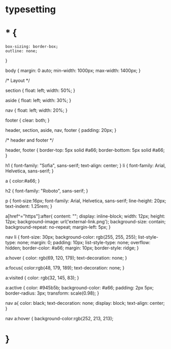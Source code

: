 # typesetting

# * {
    box-sizing: border-box;
    outline: none;
  }
  
  body {
    margin: 0 auto;
    min-width: 1000px;
    max-width: 1400px;
  }
  
  /* Layout */
  
  
  section {
    float: left;
    width: 50%;
  }
  
  aside {
    float: left;
    width: 30%;
  }
  
  nav {
    float: left;
    width: 20%;
  }
  
  footer {
    clear: both;
  }
  
  header, section, aside, nav, footer {
    padding: 20px;
  }
  
  /* header and footer */
  
  header, footer {
    border-top: 5px solid #a66;
    border-bottom: 5px solid #a66;
  }

  h1 {
    font-family: "Sofia", sans-serif;
    text-align: center;
  }
  li {
    font-family: Arial, Helvetica, sans-serif;
  }

  a {
    color:#a66;
  }

  h2 {
    font-family: "Roboto", sans-serif;
  }

  p {
    font-size:16px;
    font-family: Arial, Helvetica, sans-serif;
    line-height: 20px;
    text-indent: 1.25rem;
  }

  a[href^="https"]:after{
    content: "";
    display: inline-block;
    width: 12px;
    height: 12px;
    background-image: url('external-link.png');
    background-size: contain;
    background-repeat: no-repeat;
    margin-left: 5px;
  }

  nav li {
    font-size: 30px;
    background-color: rgb(255, 255, 255);
    list-style-type: none;
    margin: 0;
    padding: 10px;
    list-style-type: none;
    overflow: hidden;
    border-color: #a66;
    margin: 10px;
    border-style: ridge;
  }

  a:hover {
    color: rgb(69, 120, 179);
    text-decoration: none;
  }

  a:focus{
    color:rgb(48, 179, 189);
    text-decoration: none;
  }

  a:visited {
    color: rgb(32, 145, 83);
  } 

  a:active {
    color: #945b5b;
    background-color: #a66;
    padding: 2px 5px;
    border-radius: 3px;
    transform: scale(0.98);
}
  
  nav a{
    color: black;
    text-decoration: none;
    display: block;
    text-align: center;
  }

  nav a:hover {
    background-color:rgb(252, 213, 213);
#  }
 
